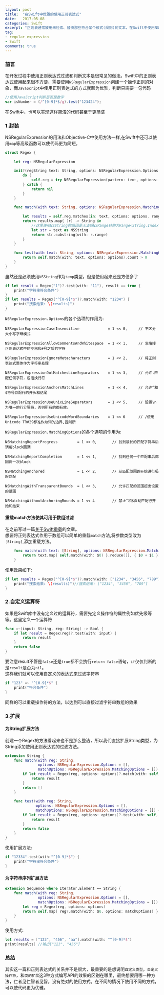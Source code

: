 ```yaml
---
layout: post
title:  "在Swift中优雅的使用正则表达式"
date:   2017-05-08
categories: Swift
excerpt: "正则表通常被用来检索、替换那些符合某个模式(规则)的文本，在Swift中使用NSRegularExpression来实现，但是API并不是那么优雅"
tag:
- regular expression 
- Swift
comments: true
---
```


### 前言
在开发过程中使用正则表达式过滤和判断文本是很常见的做法。Swift中的正则表达式使用起来很不方便，需要使用`NSRegularExpression`创建一个操作正则的对象，而`JavaScript`中使用正则表达式的方式就颇为优雅，判断只需要一句代码
```JavaScript
//使用JavaScript判断是否是数字
var isNumber = (/^[0-9]*$/g).test("123424");
```
在Swift中，也可以实现这样简洁的代码甚至于更简洁

### 1.封装
NSRegularExpression的用法和Objective-C中使用方法一样,在Swift中还可以使用`map`等高级函数可以使代码更为简短。
```swift
struct Regex {
    
    let reg: NSRegularExpression
    
    init?(regString text: String, options: NSRegularExpression.Options = []) {
        do {
            self.reg = try NSRegularExpression(pattern: text, options: options)
        } catch {
            return nil
        }
    }
    
    func match(with text: String, options: NSRegularExpression.MatchingOptions = []) -> [String] {
        
        let results = self.reg.matches(in: text, options: options, range: NSRange(location: 0, length: text.characters.count))
        return results.map{ (r) -> String in
            //这里使用NSString的原因是无法将NSRange转换为Range<String.Index>类型
            let str = text as NSString
            return str.substring(with: r.range)
        }
    }
    
    func test(with text: String, options: NSRegularExpression.MatchingOptions = []) -> Bool {
        return self.match(with: text, options: options).count > 0
    }
}
```
虽然还是必须使用`NSString`作为`temp`类型，但是使用起来还是方便多了
```swift
if let result = Regex("1")?.test(with: "11"), result == true {
    print("字符串符合条件")
}
if let results = Regex("^[0-9]*$")?.match(with: "1234") {
    print("搜索结果: \(results)")
}
```
`NSRegularExpression.Options`的各个选项的作用为:
```objc
NSRegularExpressionCaseInsensitive             = 1 << 0,     // 不区分大小写字母模式

NSRegularExpressionAllowCommentsAndWhitespace  = 1 << 1,     // 忽略掉正则表达式中的空格和#号之后的字符

NSRegularExpressionIgnoreMetacharacters        = 1 << 2,     // 将正则表达式整体作为字符串处理

NSRegularExpressionDotMatchesLineSeparators    = 1 << 3,     // 允许.匹配任何字符，包括换行符

NSRegularExpressionAnchorsMatchLines           = 1 << 4,     // 允许^和$符号匹配行的开头和结尾

NSRegularExpressionUseUnixLineSeparators       = 1 << 5,     // 设置\n为唯一的行分隔符，否则所有的都有效。

NSRegularExpressionUseUnicodeWordBoundaries    = 1 << 6      // /使用Unicode TR#29标准作为词的边界,否则所
```
`NSRegularExpression.MatchingOptions`的各个选项的作用为:
```objc
NSMatchingReportProgress         = 1 << 0,       // 找到最长的匹配字符串后调用block回调

NSMatchingReportCompletion       = 1 << 1,       // 找到任何一个匹配串后都回调一次block

NSMatchingAnchored               = 1 << 2,       // 从匹配范围的开始进行极限匹配

NSMatchingWithTransparentBounds  = 1 << 3,       // 允许匹配的范围超出设置的范围

NSMatchingWithoutAnchoringBounds = 1 << 4        // 禁止^和$自动匹配行开始和结束
```

#### 重载match方法使其可用于数组过滤
在之前写过一篇[关于Swift重载](https://www.yihanv.com/markdown-overloading/)的文章。  
想要将正则表达式作用于数组可以简单的重载`match`方法,将参数类型改为`[String]`,添加重载方法。
```swift
    func match(with text: [String], options: NSRegularExpression.MatchingOptions = []) -> [String] {
        return text.map{ self.match(with: $0) }.reduce([], { $0 + $1 })
    }
```
使用效果如下:
```swift
if let results = Regex("^[0-9]*$")?.match(with: ["1234", "3456", "789"]) {
    print("搜索结果: \(results)")//搜索结果: ["1234", "3456", "789"]
}
```

### 2.自定义运算符
如果是Swift库中没有定义过的运算符，需要先定义操作符的属性例如优先级等等。这里定义一个运算符
```swift
func =~(input: String, reg: String) -> Bool {
    if let result = Regex(reg)?.test(with: input) {
        return result
    }
    return false
}
```
要注意result不管是`false`还是`true`都不会执行`return false`语句，`if`仅仅判断的是`result`是否为`nil`。  
这样我们就可以使用自定义的表达式来过滤字符串
```swift
if "123" =~ "^[0-9]*$" {
    print("符合条件")
}
```
同样的可以重载操作符的方法，以达到可以直接过滤字符串数组的效果

### 3.扩展
#### 为String扩展方法
创建一个Regex的方法看起来也不是那么整洁，所以我们直接扩展String类型，为String添加使用正则表达式的过滤方法。
```swift
extension String {
    func match(with reg: String,
               options: NSRegularExpression.Options = [],
               matchOptions: NSRegularExpression.MatchingOptions = []) -> [String] {
        if let result = Regex(reg, options: options)?.match(with: self, options: matchOptions) {
            return result
        }
        return []
    }
    
    func test(with reg: String,
              options: NSRegularExpression.Options = [],
              matchOptions: NSRegularExpression.MatchingOptions = []) -> Bool {
        if let result = Regex(reg, options: options)?.test(with: self, options: matchOptions) {
            return result
        }
        return false
    }
}
```
使用扩展方法:
```swift
if "12334".test(with:"^[0-9]*$") {
    print("字符串符合条件")
}
```

#### 为字符串序列扩展方法
```swift
extension Sequence where Iterator.Element == String {
    func match(with reg: String,
               options: NSRegularExpression.Options = [],
               matchOptions: NSRegularExpression.MatchingOptions = []) -> [Iterator.Element] {
        let reg = Regex(reg, options: options)
        return self.map{ reg?.match(with: $0, options: matchOptions) }.flatMap{ $0 }.reduce([], {$0 + $1})
    }
}
```
使用方式:
```swift
let results = ["123", "456", "aa"].match(with: "^[0-9]*$")
print(results) //输出["123", "456"]
```

### 总结
其实这一篇和正则表达式的关系并不是很大，最重要的是想说明`自定义类型`，`自定义操作符`，和`类的扩展`这3种方式编写API的效果的区别在哪里，最终想要用哪一种方法，仁者见仁智者见智，没有绝对的使用方式。在不同的情况下使用不同的方式，可以使代码更为优雅。



